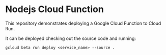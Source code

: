 # Nodejs Cloud Function

This repository demonstrates deploying a Google Cloud Function to Cloud Run.

It can be deployed checking out the source code and running:

```
gcloud beta run deploy <service_name> --source .
```
